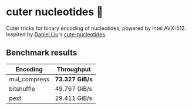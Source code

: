 # cuter nucleotides 🧬

Cuter tricks for binary encoding of nucleotides, powered by Intel AVX-512. Inspired by [Daniel Liu](https://github.com/Daniel-Liu-c0deb0t)'s [cute-nucleotides](https://github.com/Daniel-Liu-c0deb0t/cute-nucleotides).

## Benchmark results

| Encoding     | Throughput       |
|--------------|------------------|
| mul_compress | **73.327 GiB/s** |
| bitshuffle   | 49.767 GiB/s     |
| pext         | 29.411 GiB/s     |

